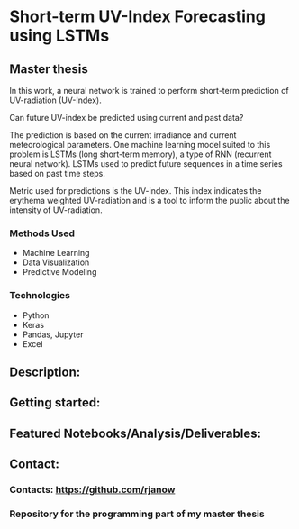 # Short-term UV-Index Forecasting using LSTMs
## Master thesis
In this work, a neural network is trained to perform short-term prediction of UV-radiation (UV-Index).

Can future UV-index be predicted using current and past data?

The prediction is based on the current irradiance and current meteorological parameters.
One machine learning model suited to this problem is LSTMs (long short-term memory), a type of RNN (recurrent neural network). LSTMs used to predict future sequences in a time series based on past time steps.

Metric used for predictions is the UV-index. This index indicates the erythema weighted UV-radiation and is a tool to inform the public about the intensity of UV-radiation.

### Methods Used

- Machine Learning
- Data Visualization
- Predictive Modeling

### Technologies

- Python
- Keras
- Pandas, Jupyter
- Excel

## Description:


## Getting started:


## Featured Notebooks/Analysis/Deliverables:


## Contact:

### Contacts: https://github.com/rjanow

### Repository for the programming part of my master thesis















